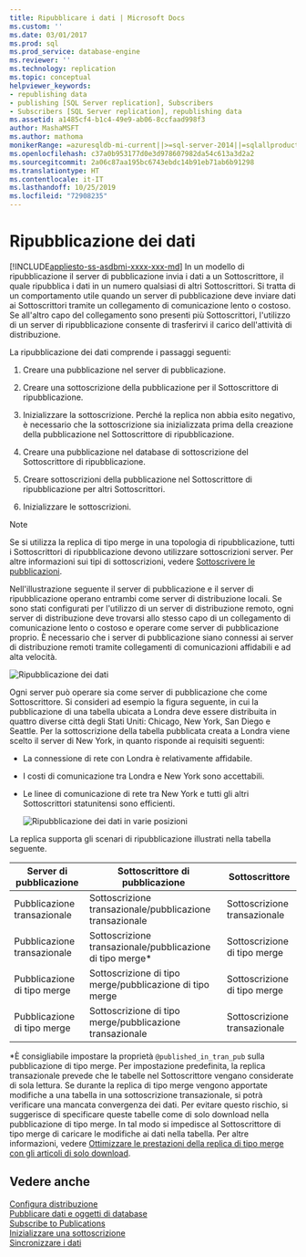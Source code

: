 ```yaml
---
title: Ripubblicare i dati | Microsoft Docs
ms.custom: ''
ms.date: 03/01/2017
ms.prod: sql
ms.prod_service: database-engine
ms.reviewer: ''
ms.technology: replication
ms.topic: conceptual
helpviewer_keywords:
- republishing data
- publishing [SQL Server replication], Subscribers
- Subscribers [SQL Server replication], republishing data
ms.assetid: a1485cf4-b1c4-49e9-ab06-8ccfaad998f3
author: MashaMSFT
ms.author: mathoma
monikerRange: =azuresqldb-mi-current||>=sql-server-2014||=sqlallproducts-allversions
ms.openlocfilehash: c37a0b953177d0e3d978607982da54c613a3d2a2
ms.sourcegitcommit: 2a06c87aa195bc6743ebdc14b91eb71ab6b91298
ms.translationtype: HT
ms.contentlocale: it-IT
ms.lasthandoff: 10/25/2019
ms.locfileid: "72908235"
---
```

# <a name="republish-data"></a>Ripubblicazione dei dati
[!INCLUDE[appliesto-ss-asdbmi-xxxx-xxx-md](../../includes/appliesto-ss-asdbmi-xxxx-xxx-md.md)]
  In un modello di ripubblicazione il server di pubblicazione invia i dati a un Sottoscrittore, il quale ripubblica i dati in un numero qualsiasi di altri Sottoscrittori. Si tratta di un comportamento utile quando un server di pubblicazione deve inviare dati ai Sottoscrittori tramite un collegamento di comunicazione lento o costoso. Se all'altro capo del collegamento sono presenti più Sottoscrittori, l'utilizzo di un server di ripubblicazione consente di trasferirvi il carico dell'attività di distribuzione.  
  
 La ripubblicazione dei dati comprende i passaggi seguenti:  
  
1.  Creare una pubblicazione nel server di pubblicazione.  
  
2.  Creare una sottoscrizione della pubblicazione per il Sottoscrittore di ripubblicazione.  
  
3.  Inizializzare la sottoscrizione. Perché la replica non abbia esito negativo, è necessario che la sottoscrizione sia inizializzata prima della creazione della pubblicazione nel Sottoscrittore di ripubblicazione.  
  
4.  Creare una pubblicazione nel database di sottoscrizione del Sottoscrittore di ripubblicazione.  
  
5.  Creare sottoscrizioni della pubblicazione nel Sottoscrittore di ripubblicazione per altri Sottoscrittori.  
  
6.  Inizializzare le sottoscrizioni.  

> [!NOTE]  
>  Se si utilizza la replica di tipo merge in una topologia di ripubblicazione, tutti i Sottoscrittori di ripubblicazione devono utilizzare sottoscrizioni server. Per altre informazioni sui tipi di sottoscrizioni, vedere [Sottoscrivere le pubblicazioni](../../relational-databases/replication/subscribe-to-publications.md).  
  
 Nell'illustrazione seguente il server di pubblicazione e il server di ripubblicazione operano entrambi come server di distribuzione locali. Se sono stati configurati per l'utilizzo di un server di distribuzione remoto, ogni server di distribuzione deve trovarsi allo stesso capo di un collegamento di comunicazione lento o costoso e operare come server di pubblicazione proprio. È necessario che i server di pubblicazione siano connessi ai server di distribuzione remoti tramite collegamenti di comunicazioni affidabili e ad alta velocità.  
  
 ![Ripubblicazione dei dati](../../relational-databases/replication/media/repl-06a.gif "Ripubblicazione dei dati")  
  
 Ogni server può operare sia come server di pubblicazione che come Sottoscrittore. Si consideri ad esempio la figura seguente, in cui la pubblicazione di una tabella ubicata a Londra deve essere distribuita in quattro diverse città degli Stati Uniti: Chicago, New York, San Diego e Seattle. Per la sottoscrizione della tabella pubblicata creata a Londra viene scelto il server di New York, in quanto risponde ai requisiti seguenti:  
  
-   La connessione di rete con Londra è relativamente affidabile.  
  
-   I costi di comunicazione tra Londra e New York sono accettabili.  
  
-   Le linee di comunicazione di rete tra New York e tutti gli altri Sottoscrittori statunitensi sono efficienti.  
  
     ![Ripubblicazione dei dati in varie posizioni](../../relational-databases/replication/media/repl-06.gif "Ripubblicazione dei dati in varie posizioni")  
  
 La replica supporta gli scenari di ripubblicazione illustrati nella tabella seguente.  
  
|Server di pubblicazione|Sottoscrittore di pubblicazione|Sottoscrittore|  
|---------------|---------------------------|----------------|  
|Pubblicazione transazionale|Sottoscrizione transazionale/pubblicazione transazionale|Sottoscrizione transazionale|  
|Pubblicazione transazionale|Sottoscrizione transazionale/pubblicazione di tipo merge*|Sottoscrizione di tipo merge|  
|Pubblicazione di tipo merge|Sottoscrizione di tipo merge/pubblicazione di tipo merge|Sottoscrizione di tipo merge|  
|Pubblicazione di tipo merge|Sottoscrizione di tipo merge/pubblicazione transazionale|Sottoscrizione transazionale|  
  
 \*È consigliabile impostare la proprietà `@published_in_tran_pub` sulla pubblicazione di tipo merge. Per impostazione predefinita, la replica transazionale prevede che le tabelle nel Sottoscrittore vengano considerate di sola lettura. Se durante la replica di tipo merge vengono apportate modifiche a una tabella in una sottoscrizione transazionale, si potrà verificare una mancata convergenza dei dati. Per evitare questo rischio, si suggerisce di specificare queste tabelle come di solo download nella pubblicazione di tipo merge. In tal modo si impedisce al Sottoscrittore di tipo merge di caricare le modifiche ai dati nella tabella. Per altre informazioni, vedere [Ottimizzare le prestazioni della replica di tipo merge con gli articoli di solo download](../../relational-databases/replication/merge/optimize-merge-replication-performance-with-download-only-articles.md).  
  
## <a name="see-also"></a>Vedere anche  
 [Configura distribuzione](../../relational-databases/replication/configure-distribution.md)   
 [Pubblicare dati e oggetti di database](../../relational-databases/replication/publish/publish-data-and-database-objects.md)   
 [Subscribe to Publications](../../relational-databases/replication/subscribe-to-publications.md)   
 [Inizializzare una sottoscrizione](../../relational-databases/replication/initialize-a-subscription.md)   
 [Sincronizzare i dati](../../relational-databases/replication/synchronize-data.md)  
  
  
